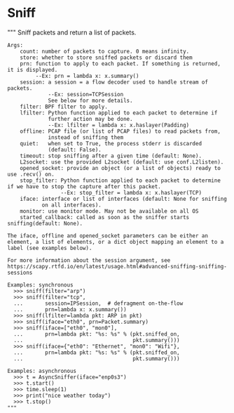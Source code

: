 # Sniff
"""
    Sniff packets and return a list of packets.

    Args:
        count: number of packets to capture. 0 means infinity.
        store: whether to store sniffed packets or discard them
        prn: function to apply to each packet. If something is returned, it is displayed.
             --Ex: prn = lambda x: x.summary()
        session: a session = a flow decoder used to handle stream of packets.
                 --Ex: session=TCPSession
                 See below for more details.
        filter: BPF filter to apply.
        lfilter: Python function applied to each packet to determine if
                 further action may be done.
                 --Ex: lfilter = lambda x: x.haslayer(Padding)
        offline: PCAP file (or list of PCAP files) to read packets from,
                 instead of sniffing them
        quiet:   when set to True, the process stderr is discarded
                 (default: False).
        timeout: stop sniffing after a given time (default: None).
        L2socket: use the provided L2socket (default: use conf.L2listen).
        opened_socket: provide an object (or a list of objects) ready to use .recv() on.
        stop_filter: Python function applied to each packet to determine if we have to stop the capture after this packet.
                     --Ex: stop_filter = lambda x: x.haslayer(TCP)
        iface: interface or list of interfaces (default: None for sniffing
               on all interfaces).
        monitor: use monitor mode. May not be available on all OS
        started_callback: called as soon as the sniffer starts sniffing(default: None).

    The iface, offline and opened_socket parameters can be either an
    element, a list of elements, or a dict object mapping an element to a
    label (see examples below).

    For more information about the session argument, see
    https://scapy.rtfd.io/en/latest/usage.html#advanced-sniffing-sniffing-sessions

    Examples: synchronous
      >>> sniff(filter="arp")
      >>> sniff(filter="tcp",
      ...       session=IPSession,  # defragment on-the-flow
      ...       prn=lambda x: x.summary())
      >>> sniff(lfilter=lambda pkt: ARP in pkt)
      >>> sniff(iface="eth0", prn=Packet.summary)
      >>> sniff(iface=["eth0", "mon0"],
      ...       prn=lambda pkt: "%s: %s" % (pkt.sniffed_on,
      ...                                   pkt.summary()))
      >>> sniff(iface={"eth0": "Ethernet", "mon0": "Wifi"},
      ...       prn=lambda pkt: "%s: %s" % (pkt.sniffed_on,
      ...                                   pkt.summary()))

    Examples: asynchronous
      >>> t = AsyncSniffer(iface="enp0s3")
      >>> t.start()
      >>> time.sleep(1)
      >>> print("nice weather today")
      >>> t.stop()
    """